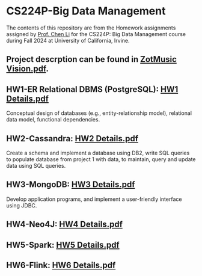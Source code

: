 # CS224P-Big Data Management
The contents of this repository are from the Homework assignments assigned by [Prof. Chen Li](https://chenli.ics.uci.edu) for the CS224P: Big Data Management course during Fall 2024 at  University of California, Irvine.
## Project descrption can be found in [ZotMusic Vision.pdf](ZotMusic%20Vision.pdf).

## HW1-ER Relational DBMS (PostgreSQL): [HW1 Details.pdf](HW1/HW1%20Details.pdf)
Conceptual design of databases (e.g., entity-relationship model), relational data model, functional dependencies.
## HW2-Cassandra: [HW2 Details.pdf](HW1/HW2%20Details.pdf)
Create a schema and implement a database using DB2, write SQL queries to populate database from project 1 with data, to maintain, query and update data using SQL queries.
## HW3-MongoDB: [HW3 Details.pdf](HW3/HW3%20Details.pdf)
Develop application programs, and implement a user-friendly interface using JDBC.
## HW4-Neo4J: [HW4 Details.pdf](HW4/HW4%20Details.pdf)
## HW5-Spark: [HW5 Details.pdf](HW5/HW5%20Details.pdf)
## HW6-Flink: [HW6 Details.pdf](HW6/HW1%20Details.pdf)
